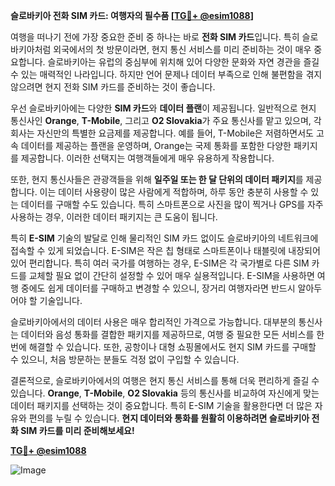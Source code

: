 **슬로바키아 전화 SIM 카드: 여행자의 필수품 [[TG💪+ @esim1088](https://t.me/s/esim1088)]**

여행을 떠나기 전에 가장 중요한 준비 중 하나는 바로 **전화 SIM 카드**입니다. 특히 슬로바키아처럼 외국에서의 첫 방문이라면, 현지 통신 서비스를 미리 준비하는 것이 매우 중요합니다. 슬로바키아는 유럽의 중심부에 위치해 있어 다양한 문화와 자연 경관을 즐길 수 있는 매력적인 나라입니다. 하지만 언어 문제나 데이터 부족으로 인해 불편함을 겪지 않으려면 현지 전화 SIM 카드를 준비하는 것이 좋습니다.

우선 슬로바키아에는 다양한 **SIM 카드**와 **데이터 플랜**이 제공됩니다. 일반적으로 현지 통신사인 **Orange**, **T-Mobile**, 그리고 **O2 Slovakia**가 주요 통신사를 맡고 있으며, 각 회사는 자신만의 특별한 요금제를 제공합니다. 예를 들어, T-Mobile은 저렴하면서도 고속 데이터를 제공하는 플랜을 운영하며, Orange는 국제 통화를 포함한 다양한 패키지를 제공합니다. 이러한 선택지는 여행객들에게 매우 유용하게 작용합니다.

또한, 현지 통신사들은 관광객들을 위해 **일주일 또는 한 달 단위의 데이터 패키지**를 제공합니다. 이는 데이터 사용량이 많은 사람에게 적합하며, 하루 동안 충분히 사용할 수 있는 데이터를 구매할 수도 있습니다. 특히 스마트폰으로 사진을 많이 찍거나 GPS를 자주 사용하는 경우, 이러한 데이터 패키지는 큰 도움이 됩니다.

특히 **E-SIM** 기술의 발달로 인해 물리적인 SIM 카드 없이도 슬로바키아의 네트워크에 접속할 수 있게 되었습니다. E-SIM은 작은 칩 형태로 스마트폰이나 태블릿에 내장되어 있어 편리합니다. 특히 여러 국가를 여행하는 경우, E-SIM은 각 국가별로 다른 SIM 카드를 교체할 필요 없이 간단히 설정할 수 있어 매우 실용적입니다. E-SIM을 사용하면 여행 중에도 쉽게 데이터를 구매하고 변경할 수 있으니, 장거리 여행자라면 반드시 알아두어야 할 기술입니다.

슬로바키아에서의 데이터 사용은 매우 합리적인 가격으로 가능합니다. 대부분의 통신사는 데이터와 음성 통화를 결합한 패키지를 제공하므로, 여행 중 필요한 모든 서비스를 한 번에 해결할 수 있습니다. 또한, 공항이나 대형 쇼핑몰에서도 현지 SIM 카드를 구매할 수 있으니, 처음 방문하는 분들도 걱정 없이 구입할 수 있습니다.

결론적으로, 슬로바키아에서의 여행은 현지 통신 서비스를 통해 더욱 편리하게 즐길 수 있습니다. **Orange**, **T-Mobile**, **O2 Slovakia** 등의 통신사를 비교하여 자신에게 맞는 데이터 패키지를 선택하는 것이 중요합니다. 특히 E-SIM 기술을 활용한다면 더 많은 자유와 편의를 누릴 수 있습니다. **현지 데이터와 통화를 원활히 이용하려면 슬로바키아 전화 SIM 카드를 미리 준비해보세요!**

**[TG💪+ @esim1088](https://t.me/s/esim1088)**  

![Image](https://i.postimg.cc/Y0z9fWf4/image.png)